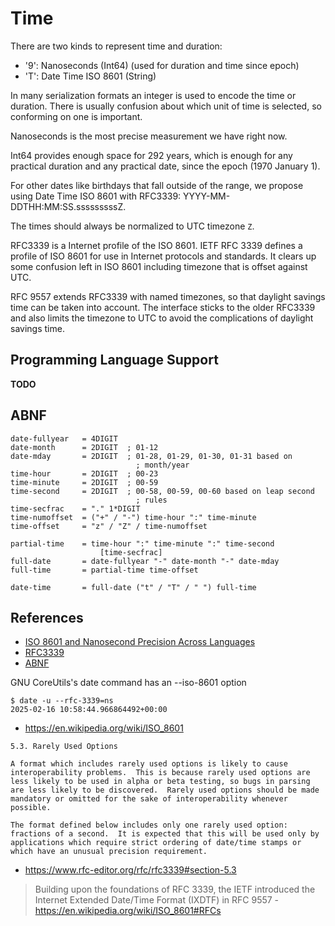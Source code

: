 # Time

There are two kinds to represent time and duration:

* '9': Nanoseconds (Int64) (used for duration and time since epoch)
* 'T': Date Time ISO 8601 (String)

In many serialization formats an integer is used to encode the time or duration.
There is usually confusion about which unit of time is selected, so conforming on one is important.

Nanoseconds is the most precise measurement we have right now.

Int64 provides enough space for 292 years, which is enough for any practical duration and any practical date, since the epoch (1970 January 1).

For other dates like birthdays that fall outside of the range, we propose using Date Time ISO 8601 with RFC3339: YYYY-MM-DDTHH:MM:SS.sssssssssZ.

The times should always be normalized to UTC timezone `Z`.

RFC3339 is a Internet profile of the ISO 8601.
IETF RFC 3339 defines a profile of ISO 8601 for use in Internet protocols and standards.
It clears up some confusion left in ISO 8601 including timezone that is offset against UTC.

RFC 9557 extends RFC3339 with named timezones, so that daylight savings time can be taken into account. 
The interface sticks to the older RFC3339 and also limits the timezone to UTC to avoid the complications of daylight savings time.

## Programming Language Support

**TODO**

## ABNF

```
date-fullyear   = 4DIGIT
date-month      = 2DIGIT  ; 01-12
date-mday       = 2DIGIT  ; 01-28, 01-29, 01-30, 01-31 based on
                            ; month/year
time-hour       = 2DIGIT  ; 00-23
time-minute     = 2DIGIT  ; 00-59
time-second     = 2DIGIT  ; 00-58, 00-59, 00-60 based on leap second
                            ; rules
time-secfrac    = "." 1*DIGIT
time-numoffset  = ("+" / "-") time-hour ":" time-minute
time-offset     = "z" / "Z" / time-numoffset

partial-time    = time-hour ":" time-minute ":" time-second
                    [time-secfrac]
full-date       = date-fullyear "-" date-month "-" date-mday
full-time       = partial-time time-offset

date-time       = full-date ("t" / "T" / " ") full-time
```

## References

* [ISO 8601 and Nanosecond Precision Across Languages](https://nickb.dev/blog/iso8601-and-nanosecond-precision-across-languages/)
* [RFC3339](https://www.rfc-editor.org/rfc/rfc3339)
* [ABNF](https://www.rfc-editor.org/rfc/rfc3339#section-5.6)

GNU CoreUtils's date command has an --iso-8601 option
```
$ date -u --rfc-3339=ns
2025-02-16 10:58:44.966864492+00:00
```
- https://en.wikipedia.org/wiki/ISO_8601

```
5.3. Rarely Used Options

A format which includes rarely used options is likely to cause
interoperability problems.  This is because rarely used options are
less likely to be used in alpha or beta testing, so bugs in parsing
are less likely to be discovered.  Rarely used options should be made
mandatory or omitted for the sake of interoperability whenever
possible.

The format defined below includes only one rarely used option:
fractions of a second.  It is expected that this will be used only by
applications which require strict ordering of date/time stamps or
which have an unusual precision requirement.
```
- https://www.rfc-editor.org/rfc/rfc3339#section-5.3

> Building upon the foundations of RFC 3339, the IETF introduced the Internet Extended Date/Time Format (IXDTF) in RFC 9557 - https://en.wikipedia.org/wiki/ISO_8601#RFCs

